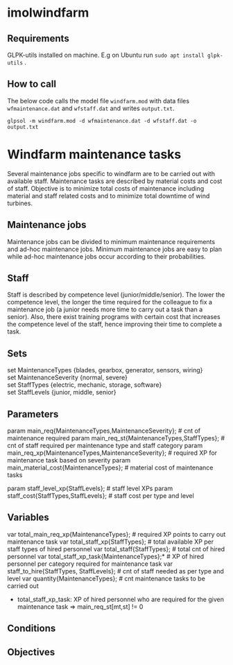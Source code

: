 # imolwindfarm

## Requirements
GLPK-utils installed on machine. E.g on Ubuntu run `sudo apt install glpk-utils` .

## How to call
The below code calls the model file `windfarm.mod` with data files `wfmaintenance.dat` and `wfstaff.dat` and writes `output.txt`.

`glpsol -m windfarm.mod -d wfmaintenance.dat -d wfstaff.dat -o output.txt`

# Windfarm maintenance tasks
Several maintenance jobs specific to windfarm are to be carried out with available staff.
Maintenance tasks are described by material costs and cost of staff.
Objective is to minimize total costs of maintenance including material and staff related costs
and to minimize total downtime of wind turbines.

## Maintenance jobs
Maintenance jobs can be divided to minimum maintenance requirements and ad-hoc maintenance jobs. 
Minimum maintenance jobs are easy to plan while ad-hoc maintenance jobs occur according to their probabilities.

## Staff
Staff is described by competence level (junior/middle/senior). The lower the competence level, the longer
the time required for the colleague to fix a maintenance job (a junior needs more time to carry out a 
task than a senior). Also, there exist training programs with certain cost that increases the competence
level of the staff, hence improving their time to complete a task.

## Sets
<p>set MaintenanceTypes	</t>						{blades, gearbox, generator, sensors, wiring} <br>
set MaintenanceSeverity 						{normal, severe} <br>
set StaffTypes 								{electric, mechanic, storage, software} <br>
set StaffLevels 							{junior, middle, senior} <br>
</p>

## Parameters
param main_req{MaintenanceTypes,MaintenanceSeverity}; 			# cnt of maintenance required
param main_req_st{MaintenanceTypes,StaffTypes};				# cnt of staff required per maintenance type and staff category
param main_req_xp{MaintenanceTypes,MaintenanceSeverity};		# required XP for maintenance task based on severity
param main_material_cost{MaintenanceTypes}; 				# material cost of maintenance tasks
	
param staff_level_xp{StaffLevels};					# staff level XPs
param staff_cost{StaffTypes,StaffLevels}; 				# staff cost per type and level
	
## Variables
var total_main_req_xp{MaintenanceTypes};				# required XP points to carry out maintenance task
var total_staff_xp{StaffTypes};						# total available XP per staff types of hired personnel
var total_staff{StaffTypes};						# total cnt of hired personnel
var total_staff_xp_task{MaintenanceTypes};*				# XP of hired personnel per category required for maintenance task
var staff_to_hire{StaffTypes, StaffLevels};				# cnt of staff needed as per type and level
var quantity{MaintenanceTypes};						# cnt maintenance tasks to be carried out 

* total_staff_xp_task: XP of hired personnel who are required for the given maintenance task => main_req_st[mt,st] != 0

## Conditions

## Objectives
